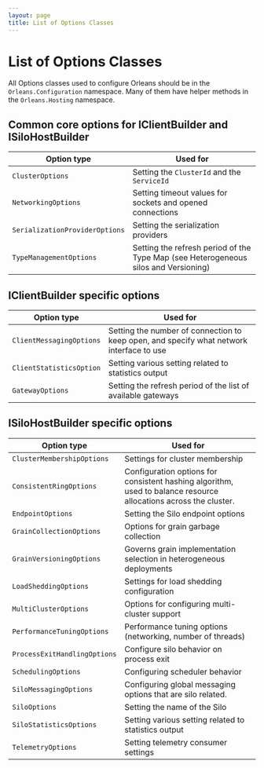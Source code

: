 ```yaml
---
layout: page
title: List of Options Classes
---
```


# List of Options Classes

All Options classes used to configure Orleans should be in the `Orleans.Configuration` namespace. Many of them have helper methods in the `Orleans.Hosting` namespace.

## Common core options for IClientBuilder and ISiloHostBuilder

| Option type | Used for |
|-------------|----------|
| `ClusterOptions` | Setting the `ClusterId` and the `ServiceId` |
| `NetworkingOptions` | Setting timeout values for sockets and opened connections |
| `SerializationProviderOptions` | Setting the serialization providers |
| `TypeManagementOptions` | Setting the refresh period of the Type Map (see Heterogeneous silos and Versioning) |

## IClientBuilder specific options

| Option type | Used for |
|-------------|----------|
| `ClientMessagingOptions` | Setting the number of connection to keep open, and specify what network interface to use |
| `ClientStatisticsOption` | Setting various setting related to statistics output |
| `GatewayOptions` | Setting the refresh period of the list of available gateways |

## ISiloHostBuilder specific options

| Option type | Used for |
|-------------|----------|
| `ClusterMembershipOptions` | Settings for cluster membership |
| `ConsistentRingOptions` | Configuration options for consistent hashing algorithm, used to balance resource allocations across the cluster. |
| `EndpointOptions` | Setting the Silo endpoint options |
| `GrainCollectionOptions` | Options for grain garbage collection |
| `GrainVersioningOptions` |  Governs grain implementation selection in heterogeneous deployments |
| `LoadSheddingOptions` | Settings for load shedding configuration |
| `MultiClusterOptions` | Options for configuring multi-cluster support |
| `PerformanceTuningOptions` | Performance tuning options (networking, number of threads) |
| `ProcessExitHandlingOptions` | Configure silo behavior on process exit |
| `SchedulingOptions` | Configuring scheduler behavior |
| `SiloMessagingOptions` | Configuring global messaging options that are silo related. |
| `SiloOptions` | Setting the name of the Silo |
| `SiloStatisticsOptions` |  Setting various setting related to statistics output |
| `TelemetryOptions` | Setting telemetry consumer settings |


















